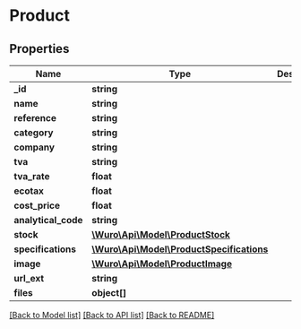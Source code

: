 # Product

## Properties
Name | Type | Description | Notes
------------ | ------------- | ------------- | -------------
**_id** | **string** |  | [optional] 
**name** | **string** |  | 
**reference** | **string** |  | [optional] 
**category** | **string** |  | [optional] 
**company** | **string** |  | [optional] 
**tva** | **string** |  | [optional] 
**tva_rate** | **float** |  | [optional] 
**ecotax** | **float** |  | [optional] 
**cost_price** | **float** |  | [optional] 
**analytical_code** | **string** |  | [optional] 
**stock** | [**\Wuro\Api\Model\ProductStock**](ProductStock.md) |  | [optional] 
**specifications** | [**\Wuro\Api\Model\ProductSpecifications**](ProductSpecifications.md) |  | [optional] 
**image** | [**\Wuro\Api\Model\ProductImage**](ProductImage.md) |  | [optional] 
**url_ext** | **string** |  | [optional] 
**files** | **object[]** |  | [optional] 

[[Back to Model list]](../../README.md#documentation-for-models) [[Back to API list]](../../README.md#documentation-for-api-endpoints) [[Back to README]](../../README.md)

